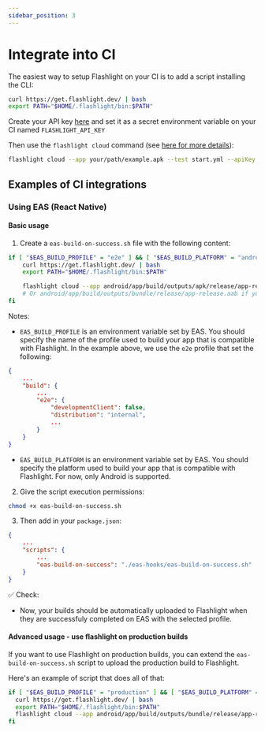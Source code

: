 ```yaml
---
sidebar_position: 3
---
```


# Integrate into CI

The easiest way to setup Flashlight on your CI is to add a script installing the CLI:

```bash
curl https://get.flashlight.dev/ | bash
export PATH="$HOME/.flashlight/bin:$PATH"
```

Create your API key [here](https://app.flashlight.dev/api-key) and set it as a secret environment variable on your CI named `FLASHLIGHT_API_KEY`

Then use the `flashlight cloud` command (see [here for more details](./cli.md)):
```bash
flashlight cloud --app your/path/example.apk --test start.yml --apiKey $FLASHLIGHT_API_KEY
```

## Examples of CI integrations

### Using EAS (React Native)

#### Basic usage

1. Create a `eas-build-on-success.sh` file with the following content:

```bash
if [ "$EAS_BUILD_PROFILE" = "e2e" ] && [ "$EAS_BUILD_PLATFORM" = "android" ]; then
    curl https://get.flashlight.dev/ | bash
    export PATH="$HOME/.flashlight/bin:$PATH"

    flashlight cloud --app android/app/build/outputs/apk/release/app-release.apk --test e2e/test.yml --apiKey $FLASHLIGHT_API_KEY
    # Or android/app/build/outputs/bundle/release/app-release.aab if you are using an aab
fi
```

Notes:
- `EAS_BUILD_PROFILE` is an environment variable set by EAS. You should specify the name of the profile used to build your app that is compatible with Flashlight. In the example above, we use the `e2e` profile that set the following:

```json
{
    ...
    "build": {
        ...
        "e2e": {
            "developmentClient": false,
            "distribution": "internal",
            ...
        }
    }
}
```

- `EAS_BUILD_PLATFORM` is an environment variable set by EAS. You should specify the platform used to build your app that is compatible with Flashlight. For now, only Android is supported.

2. Give the script execution permissions:

```bash
chmod +x eas-build-on-success.sh
```

3. Then add in your `package.json`:

```json
{
    ...
    "scripts": {
        ...
        "eas-build-on-success": "./eas-hooks/eas-build-on-success.sh"
    }
}
```

✅ Check:
- Now, your builds should be automatically uploaded to Flashlight when they are successfuly completed on EAS with the selected profile.

#### Advanced usage - use flashlight on production builds

If you want to use Flashlight on production builds, you can extend the `eas-build-on-success.sh` script to upload the production build to Flashlight.

Here's an example of script that does all of that:

```bash
if [ "$EAS_BUILD_PROFILE" = "production" ] && [ "$EAS_BUILD_PLATFORM" = "android" ]; then
  curl https://get.flashlight.dev/ | bash
  export PATH="$HOME/.flashlight/bin:$PATH"
  flashlight cloud --app android/app/build/outputs/bundle/release/app-release.aab --test e2e/test.yml --apiKey $FLASHLIGHT_API_KEY
fi
```